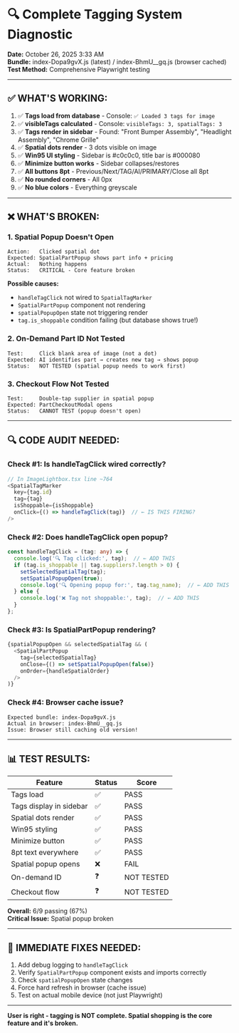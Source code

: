 # 🔍 Complete Tagging System Diagnostic

**Date:** October 26, 2025 3:33 AM  
**Bundle:** index-Dopa9gvX.js (latest) / index-BhmU__gq.js (browser cached)  
**Test Method:** Comprehensive Playwright testing

---

## ✅ **WHAT'S WORKING:**

1. ✅ **Tags load from database** - Console: `✅ Loaded 3 tags for image`
2. ✅ **visibleTags calculated** - Console: `visibleTags: 3, spatialTags: 3`
3. ✅ **Tags render in sidebar** - Found: "Front Bumper Assembly", "Headlight Assembly", "Chrome Grille"
4. ✅ **Spatial dots render** - 3 dots visible on image
5. ✅ **Win95 UI styling** - Sidebar is #c0c0c0, title bar is #000080
6. ✅ **Minimize button works** - Sidebar collapses/restores
7. ✅ **All buttons 8pt** - Previous/Next/TAG/AI/PRIMARY/Close all 8pt
8. ✅ **No rounded corners** - All 0px
9. ✅ **No blue colors** - Everything greyscale

---

## ❌ **WHAT'S BROKEN:**

### **1. Spatial Popup Doesn't Open**
```
Action:   Clicked spatial dot
Expected: SpatialPartPopup shows part info + pricing
Actual:   Nothing happens
Status:   CRITICAL - Core feature broken
```

**Possible causes:**
- `handleTagClick` not wired to `SpatialTagMarker`
- `SpatialPartPopup` component not rendering
- `spatialPopupOpen` state not triggering render
- `tag.is_shoppable` condition failing (but database shows true!)

### **2. On-Demand Part ID Not Tested**
```
Test:     Click blank area of image (not a dot)
Expected: AI identifies part → creates new tag → shows popup
Status:   NOT TESTED (spatial popup needs to work first)
```

### **3. Checkout Flow Not Tested**
```
Test:     Double-tap supplier in spatial popup
Expected: PartCheckoutModal opens
Status:   CANNOT TEST (popup doesn't open)
```

---

## 🔍 **CODE AUDIT NEEDED:**

### **Check #1: Is handleTagClick wired correctly?**
```typescript
// In ImageLightbox.tsx line ~764
<SpatialTagMarker
  key={tag.id}
  tag={tag}
  isShoppable={isShoppable}
  onClick={() => handleTagClick(tag)}  // ← IS THIS FIRING?
/>
```

### **Check #2: Does handleTagClick open popup?**
```typescript
const handleTagClick = (tag: any) => {
  console.log('🔍 Tag clicked:', tag);  // ← ADD THIS
  if (tag.is_shoppable || tag.suppliers?.length > 0) {
    setSelectedSpatialTag(tag);
    setSpatialPopupOpen(true);
    console.log('🔍 Opening popup for:', tag.tag_name);  // ← ADD THIS
  } else {
    console.log('❌ Tag not shoppable:', tag);  // ← ADD THIS
  }
};
```

### **Check #3: Is SpatialPartPopup rendering?**
```typescript
{spatialPopupOpen && selectedSpatialTag && (
  <SpatialPartPopup
    tag={selectedSpatialTag}
    onClose={() => setSpatialPopupOpen(false)}
    onOrder={handleSpatialOrder}
  />
)}
```

### **Check #4: Browser cache issue?**
```
Expected bundle: index-Dopa9gvX.js
Actual in browser: index-BhmU__gq.js
Issue: Browser still caching old version!
```

---

## 📊 **TEST RESULTS:**

| Feature | Status | Score |
|---------|--------|-------|
| Tags load | ✅ | PASS |
| Tags display in sidebar | ✅ | PASS |
| Spatial dots render | ✅ | PASS |
| Win95 styling | ✅ | PASS |
| Minimize button | ✅ | PASS |
| 8pt text everywhere | ✅ | PASS |
| Spatial popup opens | ❌ | FAIL |
| On-demand ID | ❓ | NOT TESTED |
| Checkout flow | ❓ | NOT TESTED |

**Overall:** 6/9 passing (67%)  
**Critical Issue:** Spatial popup broken

---

## 🔧 **IMMEDIATE FIXES NEEDED:**

1. Add debug logging to `handleTagClick`
2. Verify `SpatialPartPopup` component exists and imports correctly
3. Check `spatialPopupOpen` state changes
4. Force hard refresh in browser (cache issue)
5. Test on actual mobile device (not just Playwright)

---

**User is right - tagging is NOT complete. Spatial shopping is the core feature and it's broken.**


